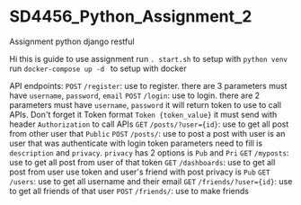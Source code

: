 # SD4456_Python_Assignment_2
Assignment python django restful


Hi this is guide to use assignment
run `. start.sh` to setup with `python venv`
run `docker-compose up -d ` to setup with docker


API endpoints:
    `POST` `/register`: use to register. there are 3 parameters must have `username`, `password`, `email`
    `POST` `/login`: use to login. there are 2 parameters must have `username`, `password` it will return token to use to call APIs. Don't forget it
    Token format `Token {token_value}` it must send with header `Authorization` to call APIs
    `GET` `/posts/?user={id}`: use to get all post from other user that `Public`
    `POST` `/posts/`: use to post a post with user is an user that was authenticate with login token parameters need to fill is `description` and `privacy`. `privacy` has 2 options is `Pub` and `Pri`
    `GET` `/myposts`: use to get all post from user of that token
    `GET` `/dashboards`: use to get all post from user use token and user's friend with post privacy is `Pub`
    `GET` `/users`: use to get all username and their email
    `GET` `/friends/?user={id}`: use to get all friends of that user
    `POST` `/friends/`: use to make friends
